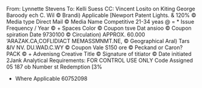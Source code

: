 From: Lynnette Stevens
To: Kelli Suess
CC: Vincent Losito on Kiting
George Baroody ech C. Wil
© Brandi) Applicable [Newport Patent Lights. & 120%
© Media type Direct Mail
© Media Name Competitive 21-34 yeas
@ = * Issue Frequency / Year
© + Spaces Color
© Coupon tsve Dat ansioo
© Coupon spiration Date 9730100
© Circulation) APPROX. 60.000
‘ARAZAK.CA,COFLIDIACT MEMASSMNMT.NE,
© Geographical Aral) Tars &IV NV. DU.WAD.C.WY
© Coupon Vale S150 ore
© Peckand or Caron? PACK
© + Advenisng Creative Title
© Signature of titiator
© Date initiated 2Jank
Analytical Requirements:
FOR CONTROL USE ONLY
Code Assigned 05 187
ob Number
st Redemption
[3%
* Where Applicable
60752098